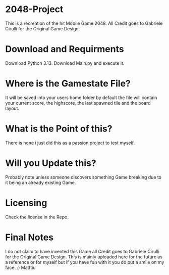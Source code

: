 # 2048-Project
This is a recreation of the hit Mobile Game 2048. 
All Credit goes to Gabriele Cirulli for the Original Game Design. 

# Download and Requirments 
Download Python 3.13.
Download Main.py and execute it.

# Where is the Gamestate File? 
It will be saved into your users home folder by default the file will contain your current score, the highscore, the last spawned tile and the board layout. 

# What is the Point of this? 
There is none i just did this as a passion project to test myself. 

# Will you Update this? 
Probably note unless someone discovers something Game breaking due to it being an already existing Game. 

# Licensing 
Check the license in the Repo. 

# Final Notes 
I do not claim to have invented this Game all Credit goes to Gabriele Cirulli for the Original Game Design. 
This is mainly uploaded here for the future as a reference or for myself but if you have fun with it you do put a smile on my face. :)
Matttiu


